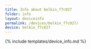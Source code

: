 ```yaml
---
title: Info about belkin_f7c027
folder: info
layout: deviceinfo
permalink: /devices/belkin_f7c027/
device: belkin_f7c027
---
```

{% include templates/device_info.md %}
